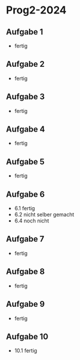 # Prog2-2024

## Aufgabe 1 
- fertig

## Aufgabe 2
- fertig

## Aufgabe 3
- fertig

## Aufgabe 4
- fertig

## Aufgabe 5
- fertig

## Aufgabe 6
- 6.1 fertig
- 6.2 nicht selber gemacht 
- 6.4 noch nicht

## Aufgabe 7
- fertig

## Aufgabe 8
- fertig

## Aufgabe 9
- fertig

## Aufgabe 10
- 10.1 fertig